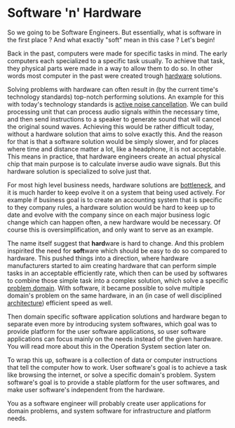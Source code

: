 # Software 'n' Hardware

So we going to be Software Engineers. But essentially, what is software in the first place ?
And what exactly "soft" mean in this case ? Let's begin!

Back in the past, computers were made for specific tasks in mind.
The early computers each specialized to a specific task usually.
To achieve that task, they physical parts were made in a way to allow them to do so.
In other words most computer in the past were created trough [hardware](https://en.wikipedia.org/wiki/Computer_hardware) solutions.

Solving problems with hardware can often result in (by the current time's technology standards) top-notch performing solutions.
An example for this with today's technology standards is [active noise cancellation](https://en.wikipedia.org/wiki/Active_noise_control).
We can build processing unit that can process audio signals within the necessary time,
and then send instructions to a speaker to generate sound that will cancel the original sound waves.
Achieving this would be rather difficult today, without a hardware solution that aims to solve exactly this.
And the reason for that is that a software solution would be simply slower,
and for places where time and distance matter a lot, like a headphone, it is not acceptable.
This means in practice, that hardware engineers create an actual physical chip that main purpose is to calculate inverse audio wave signals.
But this hardware solution is specialized to solve just that.

For most high level business needs, hardware solutions are [bottleneck](https://en.wikipedia.org/wiki/Bottleneck_(engineering)), and it is much harder to keep evolve it on a system that being used actively.
For example if business goal is to create an accounting system that is specific to they company rules,
a hardware solution would be hard to keep up to date and evolve with the company since on each major business logic change which can happen often,
a new hardware would be necessary. Of course this is oversimplification, and only want to serve as an example.

The name itself suggest that **hard**ware is hard to change.
And this problem inspirited the need for **soft**ware which should be easy to do so compared to hardware.
This pushed things into a direction, where hardware manufacturers started to aim creating hardware that can perform simple tasks in an acceptable efficiently rate,
which then can be used by softwares to combine those simple task into a complex solution, which solve a specific [problem domain](https://en.wikipedia.org/wiki/Problem_domain).
With software, it became possible to solve multiple domain's problem on the same hardware,
in an (in case of well disciplined [architecture](https://en.wikipedia.org/wiki/Software_architecture)) efficient speed as well.

Then domain specific software application solutions and hardware began to separate even more by introducing system softwares,
which goal was to provide platform for the user software applications, so user software applications can focus mainly on the needs instead of the given hardware.
You will read more about this in the Operation System section later on.

To wrap this up, software is a collection of data or computer instructions that tell the computer how to work.
User software's goal is to achieve a task like browsing the internet, or solve a specific domain's problem.
System software's goal is to provide a stable platform for the user softwares, and make user software's independent from the hardware.

You as a software engineer will probably create user applications for domain problems,
and system software for infrastructure and platform needs.
